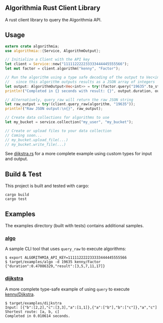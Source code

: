 Algorithmia Rust Client Library
-------------------------------

A rust client library to query the Algorithmia API.

## Usage

```rust
extern crate algorithmia;
use algorithmia::{Service, AlgorithmOutput};

// Initialize a Client with the API key
let client = Service::new("111112222233333444445555566");
let mut factor = client.algorithm("kenny", "Factor");

// Run the algorithm using a type safe decoding of the output to Vec<int>
//   since this algorithm outputs results as a JSON array of integers
let output: AlgorithmOutput<Vec<int>> = try!(factor.query("19635".to_string()));
println!("Completed in {} seconds with result: {}", output.duration, output.result);

// Alternatively, query_raw will return the raw JSON string
let raw_output = try!(client.query_raw(algorithm, "19635"));
println!("Raw JSON output:\n{}", raw_output);

// Create data collections for algorithms to use
let my_bucket = service.collection("my_user", "my_bucket");

// Create or upload files to your data collection
// Coming soon...
// my_bucket.upload_file(...)
// my_bucket.write_file(...)
```

See [dijkstra.rs](examples/dijkstra.rs) for a more complete example using custom types for input and output.

## Build & Test

This project is built and tested with cargo:

    cargo build
    cargo test

## Examples

The examples directory (built with tests) contains additional samples.

### [algo](examples/algo.rs)

A sample CLI tool that uses `query_raw` to execute algorithms:

    $ export ALGORITHMIA_API_KEY=111112222233333444445555566
    $ target/examples/algo -d 19635 kenny/Factor
    {"duration":0.47086329,"result":[3,5,7,11,17]}

### [dijkstra](examples/dijkstra.rs)

A more complete type-safe example of using `query` to execute [kenny/Dijkstra](http://algorithmia.com/algorithms/kenny/Dijkstra).

    $ target/examples/dijkstra
    Input: [{"b":[2,2],"c":[3,3],"a":[1,1]},{"a":["b"],"b":["c"]},"a","c"]
    Shortest route: [a, b, c]
    Completed in 0.010614 seconds.

